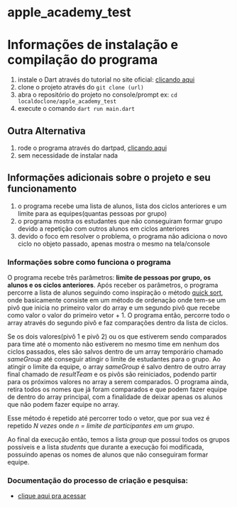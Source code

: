 # apple_academy_test

# Informações de instalação e compilação do programa

 1. instale o Dart através do tutorial no site oficial: [clicando aqui](https://dart.dev/get-dart)
 2. clone o projeto através do `git clone (url)`
 3. abra o repositório do projeto no console/prompt ex: `cd localdoclone/apple_academy_test`
 4. execute o comando `dart run main.dart`

 ## Outra Alternativa

 1. rode o programa através do dartpad, [clicando aqui](https://dartpad.dev/?id=376a5b43022c820bfe5ddb377b2659e1)
 2. sem necessidade de instalar nada


## Informações adicionais sobre o projeto e seu funcionamento

 1. o programa recebe uma lista de alunos, lista dos ciclos anteriores e um limite para as equipes(quantas pessoas por grupo)
 2. o programa mostra os estudantes que não conseguiram formar grupo devido a repetição com outros alunos em ciclos anteriores
 3. devido o foco em resolver o problema, o programa não adiciona o novo ciclo no objeto passado, apenas mostra o mesmo na tela/console


### Informações sobre como funciona o programa
 O programa recebe três parâmetros: **limite de pessoas por grupo, os alunos e os ciclos anteriores**. Após receber os parâmetros, o programa percorre a lista de alunos seguindo como inspiração o método [quick sort](https://pt.wikipedia.org/wiki/Quicksort), onde basicamente consiste em um método de ordenação onde tem-se um pivô que inicia no primeiro valor do array e um segundo pivô que recebe como valor o valor do primeiro vetor + 1. O programa então, percorre todo o array através do segundo pivô e faz comparações dentro da lista de ciclos.

 Se os dois valores(pivô 1 e pivô 2) ou os que estiverem sendo comparados para time até o momento não estiverem no mesmo time em nenhum dos ciclos passados, eles são salvos dentro de um array temporário chamado *sameGroup* até conseguir atingir o limite de estudantes para o grupo. Ao atingir o limite da equipe, o array *sameGroup* é salvo dentro de outro array final chamado de *resultTeam* e os pivôs são reiniciados, podendo partir para os próximos valores no array a serem comparados. O programa ainda, retira todos os nomes que já foram comparados e que podem fazer equipe de dentro do array principal, com a finalidade de deixar apenas os alunos que não podem fazer equipe no array.

 Esse método é repetido até percorrer todo o vetor, que por sua vez é repetido *N vezes* onde *n = limite de participantes em um grupo*.

 Ao final da execução então, temos a lista *group* que possui todos os grupos possíveis e a lista *students* que durante a execução foi modificada, possuindo apenas os nomes de alunos que não conseguiram formar equipe.


 ### Documentação do processo de criação e pesquisa:
  - [clique aqui pra acessar](https://amazing-mandolin-92a.notion.site/Processo-de-Pesquisa-e-Estudos-07da92de1ed7438dbf33b88d7a1748bd)
 